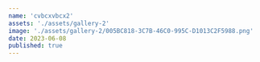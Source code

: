 ```yaml
---
name: 'cvbcxvbcx2'
assets: './assets/gallery-2'
image: './assets/gallery-2/005BC818-3C7B-46C0-995C-D1013C2F5988.png'
date: 2023-06-08
published: true
---
```

